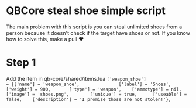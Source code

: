 # QBCore steal shoe simple script
The main problem with this script is you can steal unlimited shoes from a person because it doesn't check if the target have shoes or not. If you know how to solve this, make a pull ❤️

# Step 1
Add the item in qb-core/shared/items.lua
	``['weapon_shoe'] 				 = {['name'] = 'weapon_shoe', 		      	['label'] = 'Shoes', 					['weight'] = 900, 		['type'] = 'weapon', 	['ammotype'] = nil,						['image'] = 'shoes.png', 		['unique'] = true, 		['useable'] = false, 	['description'] = 'I promise those are not stolen!'},
``
